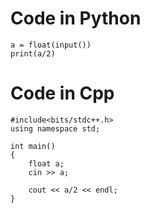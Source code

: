 <h1>Code in Python</h1>

```
a = float(input())
print(a/2)
```

<h1>Code in Cpp</h1>

```
#include<bits/stdc++.h>
using namespace std;

int main()
{
    float a;
    cin >> a;

    cout << a/2 << endl;
}

```
